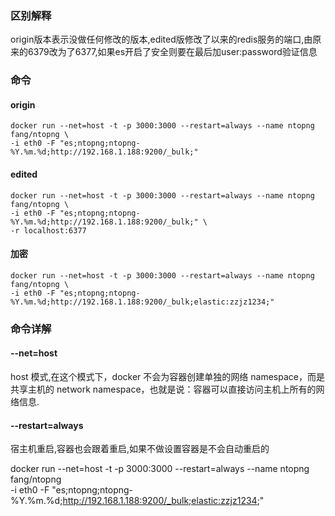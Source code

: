 ### 区别解释
origin版本表示没做任何修改的版本,edited版修改了以来的redis服务的端口,由原来的6379改为了6377,如果es开启了安全则要在最后加user:password验证信息
### 命令
#### origin
```
docker run --net=host -t -p 3000:3000 --restart=always --name ntopng fang/ntopng \
-i eth0 -F "es;ntopng;ntopng-%Y.%m.%d;http://192.168.1.188:9200/_bulk;"
```
#### edited
```
docker run --net=host -t -p 3000:3000 --restart=always --name ntopng fang/ntopng \
-i eth0 -F "es;ntopng;ntopng-%Y.%m.%d;http://192.168.1.188:9200/_bulk;" \
-r localhost:6377
```
#### 加密
```
docker run --net=host -t -p 3000:3000 --restart=always --name ntopng fang/ntopng \
-i eth0 -F "es;ntopng;ntopng-%Y.%m.%d;http://192.168.1.188:9200/_bulk;elastic:zzjz1234;"
```

### 命令详解
#### --net=host
host 模式,在这个模式下，docker 不会为容器创建单独的网络 namespace，而是共享主机的 network namespace，也就是说：容器可以直接访问主机上所有的网络信息.

#### --restart=always
宿主机重启,容器也会跟着重启,如果不做设置容器是不会自动重启的

docker run --net=host -t -p 3000:3000 --restart=always --name ntopng fang/ntopng \
-i eth0 -F "es;ntopng;ntopng-%Y.%m.%d;http://192.168.1.188:9200/_bulk;elastic:zzjz1234;"